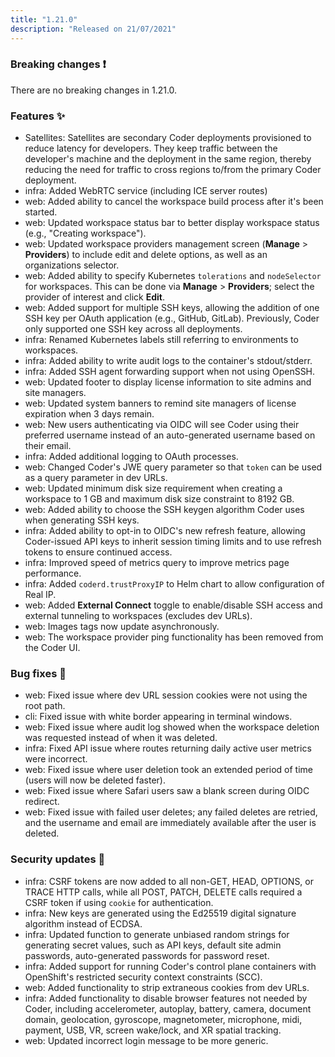 ```yaml
---
title: "1.21.0"
description: "Released on 21/07/2021"
---
```


### Breaking changes ❗

There are no breaking changes in 1.21.0.

### Features ✨

- Satellites: Satellites are secondary Coder deployments provisioned to reduce
  latency for developers. They keep traffic between the developer's machine and
  the deployment in the same region, thereby reducing the need for traffic to cross
  regions to/from the primary Coder deployment.
- infra: Added WebRTC service (including ICE server routes)
- web: Added ability to cancel the workspace build process after it's been
  started.
- web: Updated workspace status bar to better display workspace status (e.g.,
  "Creating workspace").
- web: Updated workspace providers management screen (**Manage** >
  **Providers**) to include edit and delete options, as well as an organizations
  selector.
- web: Added ability to specify Kubernetes `tolerations` and `nodeSelector` for
  workspaces. This can be done via **Manage** > **Providers**; select the
  provider of interest and click **Edit**.
- web: Added support for multiple SSH keys, allowing the addition of one SSH key
  per OAuth application (e.g., GitHub, GitLab). Previously, Coder only supported
  one SSH key across all deployments.
- infra: Renamed Kubernetes labels still referring to environments to
  workspaces.
- infra: Added ability to write audit logs to the container's stdout/stderr.
- infra: Added SSH agent forwarding support when not using OpenSSH.
- web: Updated footer to display license information to site admins and site
  managers.
- web: Updated system banners to remind site managers of license expiration when
  3 days remain.
- web: New users authenticating via OIDC will see Coder using their preferred
  username instead of an auto-generated username based on their email.
- infra: Added additional logging to OAuth processes.
- web: Changed Coder's JWE query parameter so that `token` can be used as a
  query parameter in dev URLs.
- web: Updated minimum disk size requirement when creating a workspace to 1 GB
  and maximum disk size constraint to 8192 GB.
- web: Added ability to choose the SSH keygen algorithm Coder uses when
  generating SSH keys.
- infra: Added ability to opt-in to OIDC's new refresh feature, allowing
  Coder-issued API keys to inherit session timing limits and to use refresh
  tokens to ensure continued access.
- infra: Improved speed of metrics query to improve metrics page performance.
- infra: Added `coderd.trustProxyIP` to Helm chart to allow configuration of
  Real IP.
- web: Added **External Connect** toggle to enable/disable SSH access and
  external tunneling to workspaces (excludes dev URLs).
- web: Images tags now update asynchronously.
- web: The workspace provider ping functionality has been removed from the Coder
  UI.

### Bug fixes 🐛

- web: Fixed issue where dev URL session cookies were not using the root path.
- cli: Fixed issue with white border appearing in terminal windows.
- web: Fixed issue where audit log showed when the workspace deletion was
  requested instead of when it was deleted.
- infra: Fixed API issue where routes returning daily active user metrics were
  incorrect.
- web: Fixed issue where user deletion took an extended period of time (users
  will now be deleted faster).
- web: Fixed issue where Safari users saw a blank screen during OIDC redirect.
- web: Fixed issue with failed user deletes; any failed deletes are retried, and
  the username and email are immediately available after the user is deleted.

### Security updates 🔐

- infra: CSRF tokens are now added to all non-GET, HEAD, OPTIONS, or TRACE HTTP
  calls, while all POST, PATCH, DELETE calls required a CSRF token if using
  `cookie` for authentication.
- infra: New keys are generated using the Ed25519 digital signature algorithm
  instead of ECDSA.
- infra: Updated function to generate unbiased random strings for generating
  secret values, such as API keys, default site admin passwords, auto-generated
  passwords for password reset.
- infra: Added support for running Coder's control plane containers with
  OpenShift's restricted security context constraints (SCC).
- web: Added functionality to strip extraneous cookies from dev URLs.
- infra: Added functionality to disable browser features not needed by Coder,
  including accelerometer, autoplay, battery, camera, document domain,
  geolocation, gyroscope, magnetometer, microphone, midi, payment, USB, VR,
  screen wake/lock, and XR spatial tracking.
- web: Updated incorrect login message to be more generic.

